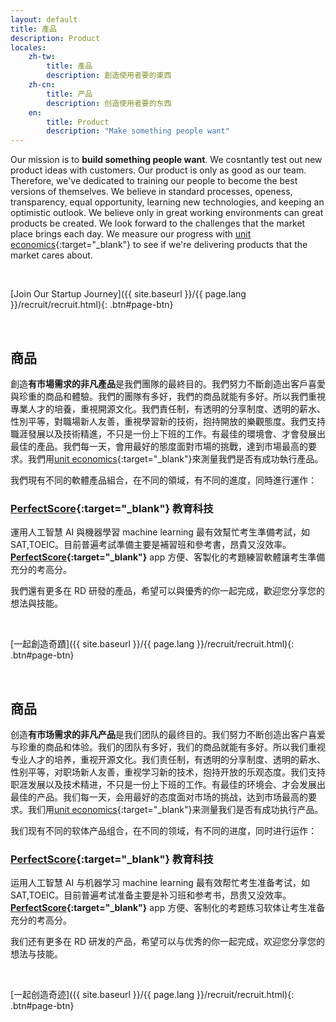 ```yaml
---
layout: default
title: 產品
description: Product
locales:
    zh-tw:
        title: 產品
        description: 創造使用者要的東西
    zh-cn:
        title: 产品
        description: 创造使用者要的东西
    en:
        title: Product
        description: "Make something people want"
---
```


<a name="en"></a>

Our mission is to **build something people want**. We cosntantly test out new product ideas with customers. Our product is only as good as our team. Therefore, we've dedicated to training our people to become the best versions of themselves. We believe in standard processes, openess, transparency, equal opportunity, learning new technologies, and keeping an optimistic outlook. We believe only in great working environments can great products be created. We look forward to the challenges that the market place brings each day. We measure our progress with [unit economics](https://gust.com/launch/blog/unit-economics){:target="\_blank"} to see if we're delivering products that the market cares about.

<br>

[Join Our Startup Journey]({{ site.baseurl }}/{{ page.lang }}/recruit/recruit.html){: .btn#page-btn}

<br>

<a name="zh-tw"></a>

## 商品

創造**有市場需求的非凡產品**是我們團隊的最終目的。我們努力不斷創造出客戶喜愛與珍重的商品和體驗。我們的團隊有多好，我們的商品就能有多好。所以我們重視專業人才的培養，重視開源文化。我們責任制，有透明的分享制度、透明的薪水、性別平等，對職場新人友善，重視學習新的技術，抱持開放的樂觀態度。我們支持職涯發展以及技術精進，不只是一份上下班的工作。有最佳的環境會、才會發展出最佳的產品。我們每一天，會用最好的態度面對市場的挑戰，達到市場最高的要求。我們用[unit economics](https://gust.com/launch/blog/unit-economics){:target="\_blank"}來測量我們是否有成功執行產品。

我們現有不同的軟體產品組合，在不同的領域，有不同的進度，同時進行運作：

### **[PerfectScore](https://www.getperfectscore.com/?utm_source=git){:target="\_blank"}** 教育科技

運用人工智慧 AI 與機器學習 machine learning 最有效幫忙考生準備考試，如 SAT,TOEIC。目前普遍考試準備主要是補習班和參考書，昂貴又沒效率。**[PerfectScore](https://www.getperfectscore.com/?utm_source=git){:target="\_blank"}** app 方便、客製化的考題練習軟體讓考生準備充分的考高分。

我們還有更多在 RD 研發的產品，希望可以與優秀的你一起完成，歡迎您分享您的想法與技能。

<br>

[一起創造奇蹟]({{ site.baseurl }}/{{ page.lang }}/recruit/recruit.html){: .btn#page-btn}

<br>

<a name="zh-cn"></a>

## 商品

创造**有市场需求的非凡产品**是我们团队的最终目的。我们努力不断创造出客户喜爱与珍重的商品和体验。我们的团队有多好，我们的商品就能有多好。所以我们重视专业人才的培养，重视开源文化。我们责任制，有透明的分享制度、透明的薪水、性别平等，对职场新人友善，重视学习新的技术，抱持开放的乐观态度。我们支持职涯发展以及技术精进，不只是一份上下班的工作。有最佳的环境会、才会发展出最佳的产品。我们每一天，会用最好的态度面对市场的挑战，达到市场最高的要求。我们用[unit economics](https://gust.com/launch/blog/unit-economics){:target="\_blank"}来测量我们是否有成功执行产品。

我们现有不同的软体产品组合，在不同的领域，有不同的进度，同时进行运作：

### **[PerfectScore](https://www.getperfectscore.com/?utm_source=git){:target="\_blank"}** 教育科技

运用人工智慧 AI 与机器学习 machine learning 最有效帮忙考生准备考试，如 SAT,TOEIC。目前普遍考试准备主要是补习班和参考书，昂贵又没效率。 **[PerfectScore](https://www.getperfectscore.com/?utm_source=git){:target="\_blank"}** app 方便、客制化的考题练习软体让考生准备充分的考高分。

我们还有更多在 RD 研发的产品，希望可以与优秀的你一起完成，欢迎您分享您的想法与技能。

<br>

[一起创造奇迹]({{ site.baseurl }}/{{ page.lang }}/recruit/recruit.html){: .btn#page-btn}

<br>
